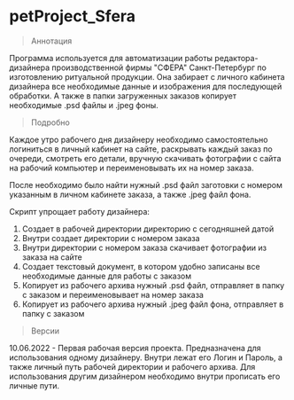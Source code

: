 # petProject_Sfera

> Аннотация

  Программа используется для автоматизации работы редактора-дизайнера
производственной фирмы "СФЕРА" Санкт-Петербург по изготовлению ритуальной
продукции. Она забирает с личного кабинета дизайнера все необходимые
данные и изображения для последующей обработки. А также в папки загруженных
заказов копирует необходимые .psd файлы и .jpeg фоны.

> Подробно

  Каждое утро рабочего дня дизайнеру необходимо самостоятельно логиниться в личный
кабинет на сайте, раскрывать каждый заказ по очереди, смотреть его детали, вручную
скачивать фотографии с сайта на рабочий компьютер и переименовывать их на номер заказа.

  После необходимо было найти нужный .psd файл заготовки с номером указанным в личном кабинете
заказа, а также .jpeg файл фона.

Скрипт упрощает работу дизайнера:
1. Создает в рабочей директории директорию с сегодняшней датой
2. Внутри создает директории с номером заказа
3. Внутри директории с номером заказа скачивает фотографии из заказа на сайте
4. Создает текстовый документ, в котором удобно записаны все необходимые данные для работы с заказом
5. Копирует из рабочего архива нужный .psd файл, отправляет в папку с заказом и переименовывает на номер заказа
6. Копирует из рабочего архива нужный .jpeg файл фона, отправляет в папку с заказом 

> Версии

  10.06.2022 - Первая рабочая версия проекта. Предназначена для использования одному дизайнеру. 
Внутри лежат его Логин и Пароль, а также личный путь рабочей директории и рабочего архива.
Для использования другим дизайнером необходимо внутри прописать его личные пути.
